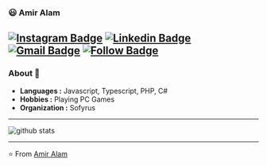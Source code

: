 ### 😃 Amir Alam
[![Instagram Badge](https://img.shields.io/badge/-Amir_Alam-1ca0f1?style=social&logo=instagram&link=https://instagran.com/amiralam0)](https://instagram.com/amiralam0)
 [![Linkedin Badge](https://img.shields.io/badge/-Amir_Alam-blue?style=flat-square&logo=Linkedin&logoColor=white&link=https://www.linkedin.com/in/iamir-alam-44378416b//)](https://www.linkedin.com/in/amir-alam-44378416b/) [![Gmail Badge](https://img.shields.io/badge/-Gmail-c14438?style=flat-square&logo=Gmail&logoColor=white&link=sharpprogrammer2018@gmail.com)](mailto:sharpprogrammer2018@gmail.com)
[![Follow Badge](https://img.shields.io/github/followers/mrsharpp?label=Followers&style=social)](mailto:sharpprogrammer2018@gmail.com)
---------------------------------------------------------------------------------------------------------------------------------------------------------------------------------
### About 🤠

-  **Languages :** Javascript, Typescript, PHP, C#
-  **Hobbies :** Playing PC Games
-  **Organization :** Sofyrus

---------------------------------------------------------------------------------------------------------------------------------------------------------------------------------

![github stats](https://github-readme-stats.vercel.app/api?username=mrsharpp&show_icons=true)

---------------------------------------------------------------------------------------------------------------------------------------------------------------------------------


⭐️ From [Amir Alam](https://github.com/mrsharpp)
